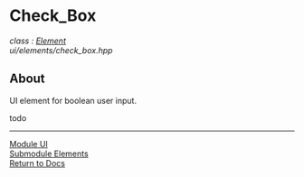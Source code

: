 # Check_Box
*class : [Element](element.md)*  
*ui/elements/check_box.hpp*

## About
UI element for boolean user input.

todo

---

[Module UI](../ui.md)  
[Submodule Elements](elements.md)  
[Return to Docs](../../docs.md)